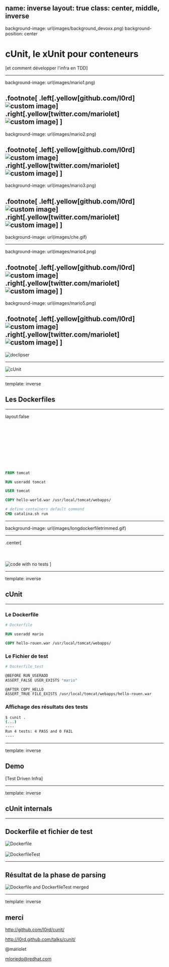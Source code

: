 name: inverse
layout: true
class: center, middle, inverse
---
background-image: url(images/background_devoxx.png)
background-position: center

# cUnit, le xUnit pour conteneurs
[et comment développer l'infra en TDD]
 
---
background-image: url(images/mario1.png)

.footnote[
  .left[.yellow[github.com/l0rd] ![custom image](images/octocat-white.png)]
  .right[.yellow[twitter.com/mariolet] ![custom image](images/twitter-white.png)] 
]
---
background-image: url(images/mario2.png)

.footnote[
  .left[.yellow[github.com/l0rd] ![custom image](images/octocat-white.png)]
  .right[.yellow[twitter.com/mariolet] ![custom image](images/twitter-white.png)] 
]
---
background-image: url(images/mario3.png)

.footnote[
  .left[.yellow[github.com/l0rd] ![custom image](images/octocat-white.png)]
  .right[.yellow[twitter.com/mariolet] ![custom image](images/twitter-white.png)] 
]
---

background-image: url(images/che.gif)

---

background-image: url(images/mario4.png)

.footnote[
  .left[.yellow[github.com/l0rd] ![custom image](images/octocat-white.png)]
  .right[.yellow[twitter.com/mariolet] ![custom image](images/twitter-white.png)] 
]
---

background-image: url(images/mario5.png)

.footnote[
  .left[.yellow[github.com/l0rd] ![custom image](images/octocat-white.png)]
  .right[.yellow[twitter.com/mariolet] ![custom image](images/twitter-white.png)] 
]
---

![doclipser](images/doclipser.gif)

---

![cUnit](images/cunit.gif)

---

template: inverse

## Les Dockerfiles

---
layout:false

<br><br>
<br><br>
<br><br>
<br><br>
```Dockerfile
FROM tomcat

RUN useradd tomcat

USER tomcat

COPY hello-world.war /usr/local/tomcat/webapps/

# define containers default command
CMD catalina.sh run
```
---

background-image: url(images/longdockerfiletrimmed.gif)

---

.center[
  <br>
  <br>
  <br>
  <br>
  ![code with no tests](images/notests.gif)
]

---

template: inverse

## cUnit

---

### Le Dockerfile

```Dockerfile
# Dockerfile

RUN useradd mario

COPY hello-rouen.war /usr/local/tomcat/webapps/
```

### Le Fichier de test

```Dockerfile
# Dockerfile_test

@BEFORE RUN_USERADD
ASSERT_FALSE USER_EXISTS "mario"

@AFTER COPY_HELLO
ASSERT_TRUE FILE_EXISTS /usr/local/tomcat/webapps/hello-rouen.war
```


### Affichage des résultats des tests

```bash
$ cunit .
(...)
----
Run 4 tests: 4 PASS and 0 FAIL
----
```
---

template: inverse

## Demo
[Test Driven Infra]

---

template: inverse

## cUnit internals

---

## Dockerfile et fichier de test

![Dockerfile](images/dockerfile.png) <br><br>
![DockerfileTest](images/dockerfile-test.png)

---

## Résultat de la phase de parsing

![Dockerfile and DockerfileTest merged](images/merged.png)

---

template: inverse

## merci
http://github.com/l0rd/cunit/

http://l0rd.github.com/talks/cunit/

@mariolet

mloriedo@redhat.com
